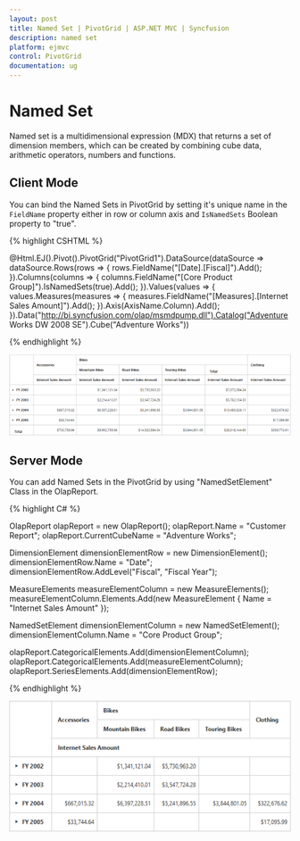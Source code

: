 ```yaml
---
layout: post
title: Named Set | PivotGrid | ASP.NET MVC | Syncfusion
description: named set
platform: ejmvc
control: PivotGrid
documentation: ug
---
```


# Named Set

Named set is a multidimensional expression (MDX) that returns a set of dimension members, which can be created by combining cube data, arithmetic operators, numbers and functions.

## Client Mode

You can bind the Named Sets in PivotGrid by setting it's unique name in the `FieldName` property either in row or column axis and `IsNamedSets` Boolean property to "true".

{% highlight CSHTML %}

@Html.EJ().Pivot().PivotGrid("PivotGrid1").DataSource(dataSource => dataSource.Rows(rows => { rows.FieldName("[Date].[Fiscal]").Add(); }).Columns(columns => { columns.FieldName("[Core Product Group]").IsNamedSets(true).Add(); }).Values(values => { values.Measures(measures => { measures.FieldName("[Measures].[Internet Sales Amount]").Add(); }).Axis(AxisName.Column).Add(); }).Data("http://bi.syncfusion.com/olap/msmdpump.dll").Catalog("Adventure Works DW 2008 SE").Cube("Adventure Works"))

{% endhighlight %}

![Named sets in ASP NET MVC pivot grid OLAP client mode](KPI_images/namedset.png)


## Server Mode

You can add Named Sets in the PivotGrid by using "NamedSetElement" Class in the OlapReport.

{% highlight C# %}

OlapReport olapReport = new OlapReport();
olapReport.Name = "Customer Report";
olapReport.CurrentCubeName = "Adventure Works";

DimensionElement dimensionElementRow = new DimensionElement();
dimensionElementRow.Name = "Date";
dimensionElementRow.AddLevel("Fiscal", "Fiscal Year");

MeasureElements measureElementColumn = new MeasureElements();
measureElementColumn.Elements.Add(new MeasureElement {
Name = "Internet Sales Amount"
});

NamedSetElement dimensionElementColumn = new NamedSetElement();
dimensionElementColumn.Name = "Core Product Group";

olapReport.CategoricalElements.Add(dimensionElementColumn);
olapReport.CategoricalElements.Add(measureElementColumn);
olapReport.SeriesElements.Add(dimensionElementRow);

{% endhighlight %}

![Named sets in ASP NET MVC pivot grid OLAP server mode](KPI_images/servernamedset.png)

